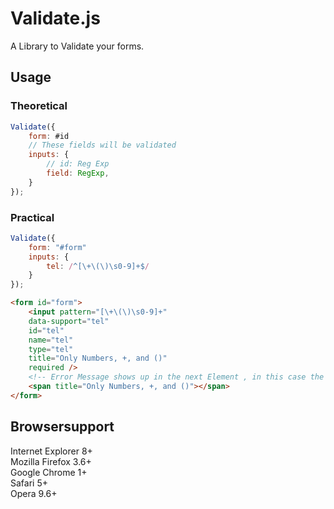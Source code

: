 # Validate.js

A Library to Validate your forms.

## Usage
### Theoretical
```javascript
Validate({  
    form: #id 
	// These fields will be validated
    inputs: {
		// id: Reg Exp  
        field: RegExp,  
    }  
});
```

### Practical
```javascript
Validate({  
    form: "#form" 
    inputs: {  
        tel: /^[\+\(\)\s0-9]+$/
    }
});
```
```html
<form id="form">
	<input pattern="[\+\(\)\s0-9]+"
	data-support="tel"
	id="tel"
	name="tel"
	type="tel"
	title="Only Numbers, +, and ()"
	required />
	<!-- Error Message shows up in the next Element , in this case the span-->
	<span title="Only Numbers, +, and ()"></span>
</form>
```
## Browsersupport

Internet Explorer 8+  
Mozilla Firefox 3.6+  
Google Chrome 1+  
Safari 5+  
Opera 9.6+  
